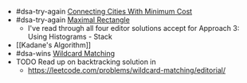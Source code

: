 - #dsa-try-again [Connecting Cities With Minimum Cost](https://leetcode.com/problems/connecting-cities-with-minimum-cost/)
- #dsa-try-again [Maximal Rectangle](https://leetcode.com/problems/maximal-rectangle/)
	- I've read through all four editor solutions accept for Approach 3: Using Histograms - Stack
- [[Kadane's Algorithm]]
- #dsa-wins [Wildcard Matching](https://leetcode.com/problems/wildcard-matching/)
- TODO Read up on backtracking solution in
	- https://leetcode.com/problems/wildcard-matching/editorial/